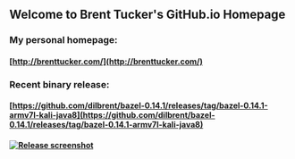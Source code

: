 ## Welcome to Brent Tucker's GitHub.io Homepage

### My personal homepage:
#### [http://brenttucker.com/](http://brenttucker.com/)

### Recent binary release:
#### [https://github.com/dilbrent/bazel-0.14.1/releases/tag/bazel-0.14.1-armv7l-kali-java8](https://github.com/dilbrent/bazel-0.14.1/releases/tag/bazel-0.14.1-armv7l-kali-java8)
#### [![Release screenshot](https://user-images.githubusercontent.com/10505790/41519051-9b8e5126-727a-11e8-8a4e-bed72dd5c7e8.png)](https://user-images.githubusercontent.com/10505790/41519051-9b8e5126-727a-11e8-8a4e-bed72dd5c7e8.png)
